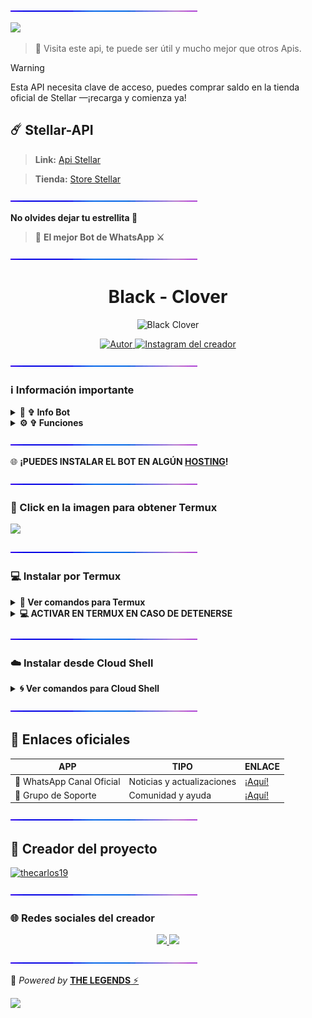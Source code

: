 ![line](https://github.com/AnderMendoza/AnderMendoza/raw/main/assets/line-neon.gif)


<img src="https://readme-typing-svg.herokuapp.com/?font=mono&size=30&duration=4000&color=0000FF&center=falso&vCenter=falso&lines=🜛+𝐁𝐋𝐀𝐂𝐊+𝐂𝐋𝐎𝐕𝐄𝐑+𝐕777+🜛;۞+𝐎𝐅𝐂+𝐔𝐏𝐃𝐀𝐓𝐄+۞;@Thecarlos✞">

> 🔮 Visita este api, te puede ser útil y mucho mejor que otros Apis.

> [!WARNING] 
> Esta API necesita clave de acceso, puedes comprar saldo en la tienda oficial de Stellar —¡recarga y comienza ya! 

## ☄️ Stellar-API 

> **Link:** [Api Stellar](https://api.stellarwa.xyz)

> **Tienda:** [Store Stellar](https://api.stellarwa.xyz/store)

![line](https://github.com/AnderMendoza/AnderMendoza/raw/main/assets/line-neon.gif)

**No olvides dejar tu estrellita 🌟**

> 👑 **El mejor Bot de WhatsApp ⚔️**

![line](https://github.com/AnderMendoza/AnderMendoza/raw/main/assets/line-neon.gif)

<h1 align="center">Black - Clover</h1>
<p align="center">
  <img src="https://qu.ax/HVBuQ.jpg" width="300" alt="Black Clover">
</p>

<p align="center">
  <a href="https://wa.me/525544876071">
    <img title="Autor" src="https://img.shields.io/badge/CARLOS OFC-black?style=for-the-badge&logo=whatsapp">
  </a>
  <a href="https://instagram.com/_carlitos.zx">
    <img title="Instagram del creador" src="https://img.shields.io/badge/@_carlitos.zx-purple?style=for-the-badge&logo=instagram">
  </a>
</p>

![line](https://github.com/AnderMendoza/AnderMendoza/raw/main/assets/line-neon.gif)

### ℹ️ Información importante

<details>
<summary><b>📘 ✞ Info Bot</b></summary>

* Este proyecto **no está afiliado de ninguna manera** con `WhatsApp`. `WhatsApp` es una marca registrada de `WhatsApp LLC`, y este bot es un **desarrollo independiente** que **no tiene ninguna relación oficial con la compañía**.
</details>

<details>
<summary><b>⚙️ ✞ Funciones</b></summary>

> El bot todavía está en desarrollo. Si presenta alguna falla, repórtala al creador para darle una solución.

- [x] Interacción con voz y texto
- [x] Configuración de grupo
- [x] Antidelete, antilink, antispam, etc.
- [x] Bienvenida personalizada
- [x] Juegos: tictactoe, matemáticas, etc.
- [x] Chatbot (SimSimi)
- [x] Chatbot (Auto-responder)
- [x] Crear sticker de imagen/video/gif/URL
- [x] SubBot (Jadibot)
- [x] Buscador Google
- [x] Juego RPG
- [x] Personalizar imagen del menú
- [x] Descarga de música y video de YouTube
- [ ] Otros en desarrollo

</details>


![line](https://github.com/AnderMendoza/AnderMendoza/raw/main/assets/line-neon.gif)

🌐 **¡PUEDES INSTALAR EL BOT EN ALGÚN [HOSTING](https://ctrl.luminarys.shop/)!**

![line](https://github.com/AnderMendoza/AnderMendoza/raw/main/assets/line-neon.gif)

### 📲 Click en la imagen para obtener Termux
<a href="https://www.mediafire.com/file/3hsvi3xkpq3a64o/termux_118.a">
  <img src="https://qu.ax/finc.jpg" height="125px">
</a>

![line](https://github.com/AnderMendoza/AnderMendoza/raw/main/assets/line-neon.gif)

### 💻 Instalar por Termux

<details>
<summary><b>📲  Ver comandos para Termux</b></summary>

## 🚀 Instalación Rápida

```bash
termux-setup-storage
```
```bash
apt update && apt upgrade && pkg install -y git nodejs ffmpeg imagemagick yarn
```
```bash
git clone https://github.com/thecarlos19/black-clover-MD 

```
```bash
cd black-clover-MD 
```
```bash
npm install
```

```bash
npm start
```

> *Si aparece **(Y/I/N/O/D/Z) [default=N] ?** use la letra **"y"** y luego **"ENTER"** para continuar con la instalación del mejor bot.*
</details>

<details>
<summary><b>💻 ACTIVAR EN TERMUX EN CASO DE DETENERSE</b></summary>

```bash
cd 
```

```bash
cd black-clover-MD
```

```bash
npm start
```

🧿 **`OBTENER OTRO CODIGO QR`**

>ESCRIBE LOS SIGUIENTES COMANDOS UNO POR UNO

```bash
cd black-clover-MD
```

```bash
rm -rf Seccion-activas
```
```bash
npm start
```

🔮 **`ACTIVAR 24/7 EN  TERMUX`**
```bash
termux-wake-lock && npm i -g pm2 && pm2 start index.js && pm2 save && pm2 logs 
```

📤 **`ACTUALIZAR BLACK CLOVER`**
> Comandos para actualizar BLACK CLOVER de forma automática en termux 

```bash
grep -q 'bash\|wget' <(dpkg -l) || apt install -y bash wget && wget -O - https://raw.githubusercontent.com/thecarlos19/black-clover-MD'/master/termux.sh | bash
```
Para que no pierda su progreso, estos comandos realizarán un respaldo de su `database.json` y se agregará a la versión más reciente.

> Warning Estos comandos solo funcionan para TERMUX, REPLIT, LINUX
</details>

![line](https://github.com/AnderMendoza/AnderMendoza/raw/main/assets/line-neon.gif)

### ☁️ Instalar desde Cloud Shell

<details>
<summary><b>🌀  Ver comandos para Cloud Shell</b></summary>

```bash
apt update && apt upgrade
```

```bash
git clone https://github.com/thecarlos19/black-clover-MD && cd black-clover-MD
```

```bash
yarn install && npm install
```

```bash
npm start
```

✅ ¡Bot listo para usarse! El mejor bot de WhatsApp 🥷
</details>


![line](https://github.com/AnderMendoza/AnderMendoza/raw/main/assets/line-neon.gif)


## 🔗 Enlaces oficiales

| APP | TIPO | ENLACE |
|------|-------------|--------|
| 📱 WhatsApp Canal Oficial | Noticias y actualizaciones | [¡Aquí!](https://whatsapp.com/channel/0029Vai28FR7dmea9gytQm3w) |
| 👥 Grupo de Soporte | Comunidad y ayuda | [¡Aquí!](https://chat.whatsapp.com/GrcUknwrJbNIXIIrbsuXc0) |

![line](https://github.com/AnderMendoza/AnderMendoza/raw/main/assets/line-neon.gif)

## 👤 Creador del proyecto

<a href="https://github.com/thecarlos19">
  <img src="https://github.com/thecarlos19.png" width="250" height="250" alt="thecarlos19"/>
</a>

![line](https://github.com/AnderMendoza/AnderMendoza/raw/main/assets/line-neon.gif)

### 🌐 Redes sociales del creador

<p align="center">
  <a href="https://instagram.com/_carlitos.zx" target="_blank">
    <img src="https://img.shields.io/badge/Instagram-%40_carlitos.zx-purple?style=for-the-badge&logo=instagram">
  </a>
  <a href="https://www.tiktok.com/@_carlitos.zx" target="_blank">
    <img src="https://img.shields.io/badge/TikTok-%40_thecarlos.ok-black?style=for-the-badge&logo=tiktok">
  </a>
</p>

![line](https://github.com/AnderMendoza/AnderMendoza/raw/main/assets/line-neon.gif)

🔋 *Powered by* [**THE LEGENDS** ⚡](https://whatsapp.com/channel/0029Vai28FR7dmea9gytQm3w)

<img src="https://readme-typing-svg.herokuapp.com/?font=mono&size=30&duration=4000&color=0000FF&center=falso&vCenter=falso&lines=✞+𝐁𝐋𝐀𝐂𝐊+𝐂𝐋𝐎𝐕𝐄𝐑+𝐒𝐘𝐒𝐓𝐄𝐌+֎">